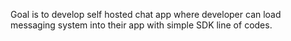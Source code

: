 Goal is to develop self hosted chat app where developer can load messaging system into their app with simple SDK line of codes.
